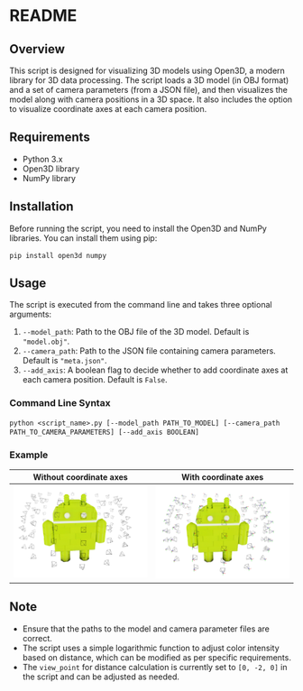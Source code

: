 # README

## Overview

This script is designed for visualizing 3D models using Open3D, a modern library for 3D data processing. The script loads a 3D model (in OBJ format) and a set of camera parameters (from a JSON file), and then visualizes the model along with camera positions in a 3D space. It also includes the option to visualize coordinate axes at each camera position.

## Requirements

- Python 3.x
- Open3D library
- NumPy library

## Installation

Before running the script, you need to install the Open3D and NumPy libraries. You can install them using pip:

```
pip install open3d numpy
```

## Usage

The script is executed from the command line and takes three optional arguments:

1. `--model_path`: Path to the OBJ file of the 3D model. Default is `"model.obj"`.
2. `--camera_path`: Path to the JSON file containing camera parameters. Default is `"meta.json"`.
3. `--add_axis`: A boolean flag to decide whether to add coordinate axes at each camera position. Default is `False`.

### Command Line Syntax

```
python <script_name>.py [--model_path PATH_TO_MODEL] [--camera_path PATH_TO_CAMERA_PARAMETERS] [--add_axis BOOLEAN]
```

### Example

|Without coordinate axes|With coordinate axes|
|:---------------------:|:------------------:|
|![Alt text](assert/image.png)|![Alt text](assert/image-1.png)|


## Note

- Ensure that the paths to the model and camera parameter files are correct.
- The script uses a simple logarithmic function to adjust color intensity based on distance, which can be modified as per specific requirements.
- The `view_point` for distance calculation is currently set to `[0, -2, 0]` in the script and can be adjusted as needed.

